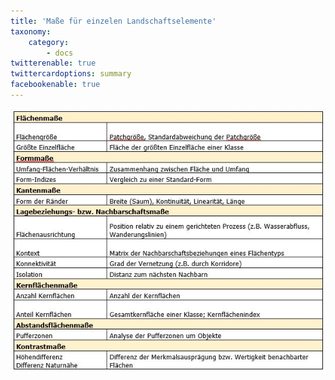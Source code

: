 ```yaml
---
title: 'Maße für einzelen Landschaftselemente'
taxonomy:
    category:
        - docs
twitterenable: true
twittercardoptions: summary
facebookenable: true
---
```


![LSM_einzelne_LS-Elemente](LSM_einzelne_LS-Elemente.JPG?lightbox=800&classes=caption "Tab.2: Maße für einzelne Landschaftselemente")
